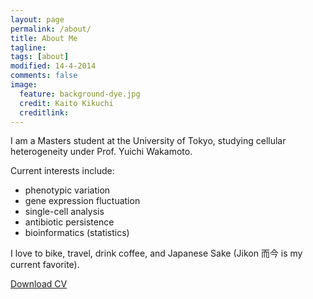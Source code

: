 ```yaml
---
layout: page
permalink: /about/
title: About Me
tagline: 
tags: [about]
modified: 14-4-2014
comments: false
image:
  feature: background-dye.jpg
  credit: Kaito Kikuchi
  creditlink: 
---
```


I am a Masters student at the University of Tokyo, studying cellular heterogeneity under Prof. Yuichi Wakamoto. 


Current interests include:
- phenotypic variation
- gene expression fluctuation
- single-cell analysis
- antibiotic persistence
- bioinformatics (statistics)

I love to bike, travel, drink coffee, and Japanese Sake (Jikon 而今 is my current favorite).


<div markdown="0"><a href="{{ site.url }}/assets/pdf/cv.pdf" class="btn">Download CV</a></div>


